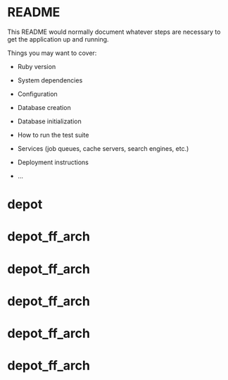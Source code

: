 # README

This README would normally document whatever steps are necessary to get the
application up and running.

Things you may want to cover:

* Ruby version

* System dependencies

* Configuration

* Database creation

* Database initialization

* How to run the test suite

* Services (job queues, cache servers, search engines, etc.)

* Deployment instructions

* ...
# depot
# depot_ff_arch
# depot_ff_arch
# depot_ff_arch
# depot_ff_arch
# depot_ff_arch
